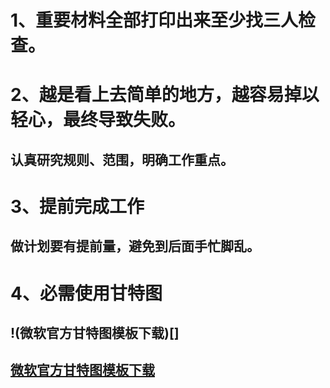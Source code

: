 # 1、重要材料全部打印出来至少找三人检查。

# 2、越是看上去简单的地方，越容易掉以轻心，最终导致失败。

## 认真研究规则、范围，明确工作重点。

# 3、提前完成工作

## 做计划要有提前量，避免到后面手忙脚乱。

# 4、必需使用甘特图

## !(微软官方甘特图模板下载)[]

## [微软官方甘特图模板下载](https://templates.office.com/zh-CN/Search/results?query=%E7%94%98%E7%89%B9)
